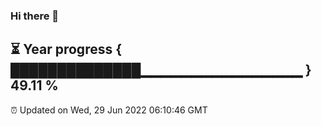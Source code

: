 ### Hi there 👋
⏳ Year progress { ██████████████▁▁▁▁▁▁▁▁▁▁▁▁▁▁▁▁ } 49.11 %
---
⏰ Updated on Wed, 29 Jun 2022 06:10:46 GMT

